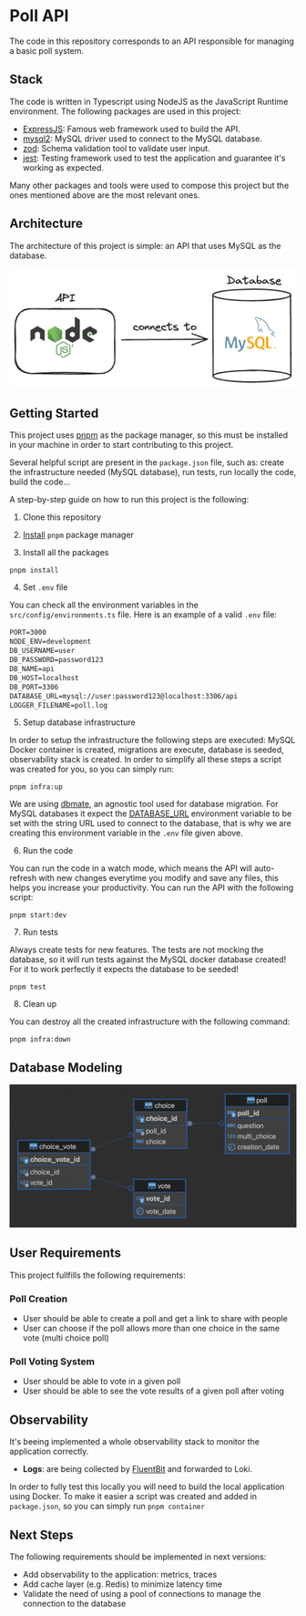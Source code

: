 # Poll API

The code in this repository corresponds to an API responsible for managing a basic poll system.

## Stack

The code is written in Typescript using NodeJS as the JavaScript Runtime environment. The following packages are used in this project:

- [ExpressJS](https://expressjs.com/): Famous web framework used to build the API.
- [mysql2](https://github.com/sidorares/node-mysql2): MySQL driver used to connect to the MySQL database.
- [zod](https://zod.dev/): Schema validation tool to validate user input.
- [jest](https://jestjs.io): Testing framework used to test the application and guarantee it's working as expected.

Many other packages and tools were used to compose this project but the ones mentioned above are the most relevant ones.

## Architecture

The architecture of this project is simple: an API that uses MySQL as the database.

![Architecture](/docs/architecture.png)

## Getting Started

This project uses [pnpm](https://pnpm.io/) as the package manager, so this must be installed in your machine in order to start contributing to this project.

Several helpful script are present in the `package.json` file, such as: create the infrastructure needed (MySQL database), run tests, run locally the code, build the code...

A step-by-step guide on how to run this project is the following:

1. Clone this repository

2. [Install](https://pnpm.io/installation) `pnpm` package manager

3. Install all the packages

```
pnpm install
```

4. Set `.env` file

You can check all the environment variables in the `src/config/environments.ts` file. Here is an example of a valid `.env` file:

```shell
PORT=3000
NODE_ENV=development
DB_USERNAME=user
DB_PASSWORD=password123
DB_NAME=api
DB_HOST=localhost
DB_PORT=3306
DATABASE_URL=mysql://user:password123@localhost:3306/api
LOGGER_FILENAME=poll.log
```

5. Setup database infrastructure

In order to setup the infrastructure the following steps are executed: MySQL Docker container is created, migrations are execute, database is seeded, observability stack is created. In order to simplify all these steps a script was created for you, so you can simply run:

```
pnpm infra:up
```

We are using [dbmate](https://github.com/amacneil/dbmate), an agnostic tool used for database migration. For MySQL databases it expect the [DATABASE_URL](https://github.com/amacneil/dbmate#mysql) environment variable to be set with the string URL used to connect to the database, that is why we are creating this environment variable in the `.env` file given above.

6. Run the code

You can run the code in a watch mode, which means the API will auto-refresh with new changes everytime you modify and save any files, this helps you increase your productivity. You can run the API with the following script:

```
pnpm start:dev
```

7. Run tests

Always create tests for new features. The tests are not mocking the database, so it will run tests against the MySQL docker database created! For it to work perfectly it expects the database to be seeded!

```
pnpm test
```

8. Clean up

You can destroy all the created infrastructure with the following command:

```
pnpm infra:down
```

## Database Modeling

![Database Modeling](/docs/database.png)

## User Requirements

This project fullfills the following requirements:

### Poll Creation

- User should be able to create a poll and get a link to share with people
- User can choose if the poll allows more than one choice in the same vote (multi choice poll)

### Poll Voting System

- User should be able to vote in a given poll
- User should be able to see the vote results of a given poll after voting

## Observability

It's beeing implemented a whole observability stack to monitor the application correctly.

- **Logs**: are being collected by [FluentBit](https://fluentbit.io/) and forwarded to Loki.

In order to fully test this locally you will need to build the local application using Docker. To make it easier a script was created and added in `package.json`, so you can simply run `pnpm container`

## Next Steps

The following requirements should be implemented in next versions:

- Add observability to the application: metrics, traces
- Add cache layer (e.g. Redis) to minimize latency time
- Validate the need of using a pool of connections to manage the connection to the database
